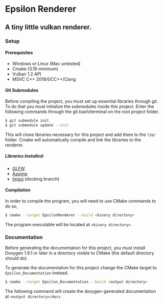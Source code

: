 # Epsilon Renderer
## A tiny little vulkan renderer.
### Setup
#### Prerequisites
- Windows or Linux (Mac untested)
- Cmake (3.19 minimum)
- Vulkan 1.2 API 
- MSVC C++ 2019/GCC++/Clang 

#### Git Submodules
Before compiling the project, you must set up essential libraries through git.
To do that you must initialize the submodules inside this project. Enter the following commands through the git bash/terminal on the root project folder.
```bash
$ git submodule init
$ git submodule update --init
```
This will clone libraries necessary for this project and add them to the `lib/` folder.
Cmake will automatically compile and link the libraries to the renderer.

##### Libraries Installed:
- [GLFW](https://github.com/glfw/glfw)
- [Assimp](https://github.com/assimp/assimp)
- [Imgui](https://github.com/ocornut/imgui/tree/docking) (docking branch)

#### Compilation
In order to compile the program, you will need to use CMake commands to do so,

```bash
$ cmake --target EpsilonRenderer --build <binary directory>
```

The program executable will be located at `<binary directory>`.

### Documentation
Before generating the documentation for this project, you must install Doxygen 1.9.1 or later in a directory visible to CMake (the default directory should do).

To generate the documentation for this project change the CMake target to `Epsilon_Documentation` instead.

```bash
$ cmake --target Epsilon_Documentation --build <output directory>
```

The following command will create the doxygen-generated documentation at `<output directory>/docs`
